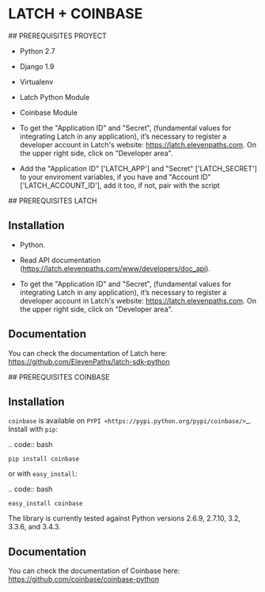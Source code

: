 # LATCH + COINBASE

## PREREQUISITES PROYECT 

* Python 2.7

* Django 1.9

* Virtualenv

* Latch Python Module

* Coinbase Module

* To get the "Application ID" and "Secret", (fundamental values for integrating Latch in any application), it’s necessary to register a developer account in Latch's website: https://latch.elevenpaths.com. On the upper right side, click on "Developer area".

* Add the "Application ID" ['LATCH_APP'] and "Secret" ['LATCH_SECRET'] to your enviroment variables, if you have and "Account ID" ['LATCH_ACCOUNT_ID'], add it too, if not, pair with the script


## PREREQUISITES LATCH 

Installation
------------

* Python.

* Read API documentation (https://latch.elevenpaths.com/www/developers/doc_api).

* To get the "Application ID" and "Secret", (fundamental values for integrating Latch in any application), it’s necessary to register a developer account in Latch's website: https://latch.elevenpaths.com. On the upper right side, click on "Developer area".

Documentation
-------------

You can check the documentation of Latch here: https://github.com/ElevenPaths/latch-sdk-python


## PREREQUISITES COINBASE


Installation
------------

``coinbase`` is available on `PYPI <https://pypi.python.org/pypi/coinbase/>`_.
Install with ``pip``:

.. code:: bash

    pip install coinbase

or with ``easy_install``:

.. code:: bash

    easy_install coinbase

The library is currently tested against Python versions 2.6.9, 2.7.10, 3.2, 3.3.6, and 3.4.3.

Documentation
-------------

You can check the documentation of Coinbase here: https://github.com/coinbase/coinbase-python
